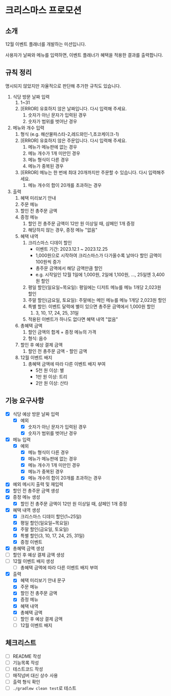 # 크리스마스 프로모션

## 소개

12월 이벤트 플래너를 개발하는 미션입니다.

사용자가 날짜와 메뉴를 입력하면, 이벤트 플래너가 혜택을 적용한 결과를 출력합니다.

## 규칙 정리

명시되지 않았지만 자율적으로 판단해 추가한 규칙도 있습니다.

1. 식당 방문 날짜 입력
    1. 1~31
    2. [ERROR] 유효하지 않은 날짜입니다. 다시 입력해 주세요.
        1. 숫자가 아닌 문자가 입력된 경우
        2. 숫자가 범위를 벗어난 경우
2. 메뉴와 개수 입력
    1. 형식 (e.g. 해산물파스타-2,레드와인-1,초코케이크-1)
    2. [ERROR] 유효하지 않은 주문입니다. 다시 입력해 주세요.
        1. 메뉴가 메뉴판에 없는 경우
        2. 메뉴 개수가 1개 미만인 경우
        3. 메뉴 형식이 다른 경우
        4. 메뉴가 중복된 경우
    3. [ERROR] 메뉴는 한 번에 최대 20개까지만 주문할 수 있습니다. 다시 입력해주세요.
        1. 메뉴 개수의 합이 20개를 초과하는 경우
3. 출력
    1. 혜택 미리보기 안내
    2. 주문 메뉴
    3. 할인 전 총주문 금액
    4. 증정 메뉴
        1. 할인 전 총주문 금액이 12만 원 이상일 때, 샴페인 1개 증정
        2. 해당하지 않는 경우, 증정 메뉴 "없음"
    5. 혜택 내역
        1. 크리스마스 디데이 할인
            - 이벤트 기간: 2023.12.1 ~ 2023.12.25
            - 1,000원으로 시작하여 크리스마스가 다가올수록 날마다 할인 금액이 100원씩 증가
            - 총주문 금액에서 해당 금액만큼 할인
            - e.g. 시작일인 12월 1일에 1,000원, 2일에 1,100원, ..., 25일엔 3,400원 할인
        2. 평일 할인(일요일~목요일): 평일에는 디저트 메뉴를 메뉴 1개당 2,023원 할인
        3. 주말 할인(금요일, 토요일): 주말에는 메인 메뉴를 메뉴 1개당 2,023원 할인
        4. 특별 할인: 이벤트 달력에 별이 있으면 총주문 금액에서 1,000원 할인
            1. 3, 10, 17, 24, 25, 31일
        5. 적용된 이벤트가 하나도 없다면 혜택 내역 "없음"
    6. 총혜택 금액
        1. 할인 금액의 합계 + 증정 메뉴의 가격
        2. 형식: 음수
    7. 할인 후 예상 결제 금액
        1. 할인 전 총주문 금액 - 할인 금액
    8. 12월 이벤트 배지
        1. 총혜택 금액에 따라 다른 이벤트 배지 부여
            - 5천 원 이상: 별
            - 1만 원 이상: 트리
            - 2만 원 이상: 산타

## 기능 요구사항

- [X] 식당 예상 방문 날짜 입력
    - [X] 예외
        - [X] 숫자가 아닌 문자가 입력된 경우
        - [X] 숫자가 범위를 벗어난 경우
- [X] 메뉴 입력
    - [X] 예외
        - [X] 메뉴 형식이 다른 경우
        - [X] 메뉴가 메뉴판에 없는 경우
        - [X] 메뉴 개수가 1개 미만인 경우
        - [X] 메뉴가 중복된 경우
        - [X] 메뉴 개수의 합이 20개를 초과하는 경우
- [X] 예외 메시지 출력 및 재입력
- [X] 할인 전 총주문 금액 생성
- [X] 증정 메뉴 생성
    - [X] 할인 전 총주문 금액이 12만 원 이상일 때, 샴페인 1개 증정
- [X] 혜택 내역 생성
    - [X] 크리스마스 디데이 할인(1~25일)
    - [X] 평일 할인(일요일~목요일)
    - [X] 주말 할인(금요일, 토요일)
    - [X] 특별 할인(3, 10, 17, 24, 25, 31일)
    - [X] 증정 이벤트
- [X] 총혜택 금액 생성
- [ ] 할인 후 예상 결제 금액 생성
- [ ] 12월 이벤트 배지 생성
    - [ ] 총혜택 금액에 따라 다른 이벤트 배지 부여
- [X] 출력
    - [X] 혜택 미리보기 안내 문구
    - [X] 주문 메뉴
    - [X] 할인 전 총주문 금액
    - [X] 증정 메뉴
    - [X] 혜택 내역
    - [X] 총혜택 금액
    - [ ] 할인 후 예상 결제 금액
    - [ ] 12월 이벤트 배지

## 체크리스트

- [ ] README 작성
- [ ] 기능목록 작성
- [ ] 테스트코드 작성
- [ ] 매직넘버 대신 상수 사용
- [ ] 출력 형식 확인
- [ ] `./gradlew clean test`로 테스트
